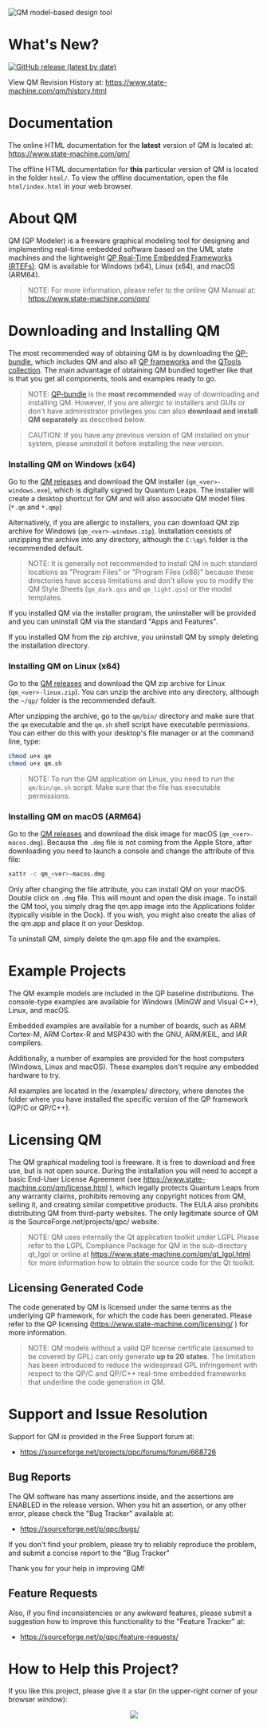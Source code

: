![QM model-based design tool](https://www.state-machine.com/img/qm_3monitors.jpg)

# What's New?

[![GitHub release (latest by date)](https://img.shields.io/github/v/release/QuantumLeaps/qm)](https://github.com/QuantumLeaps/qm/releases/latest)

View QM Revision History at:
https://www.state-machine.com/qm/history.html


# Documentation
The online HTML documentation for the **latest** version of QM is located
at: https://www.state-machine.com/qm/

The offline HTML documentation for **this** particular version of QM
is located in the folder `html/`. To view the offline documentation, open
the file `html/index.html` in your web browser.


# About QM
QM (QP Modeler) is a freeware graphical modeling tool for designing and
implementing real-time embedded software based on the UML state machines
and the lightweight
[QP Real-Time Embedded Frameworks (RTEFs)](https://www.state-machine.com/products/qp).
QM is available for Windows (x64), Linux (x64), and macOS (ARM64).

> NOTE: For more information, please refer to the online QM Manual at:
https://www.state-machine.com/qm/


# Downloading and Installing QM
The most recommended way of obtaining QM is by downloading the
[QP-bundle](https://www.state-machine.com/#Downloads), which includes
QM and also all [QP frameworks](https://www.state-machine.com/products/qp)
and the [QTools collection](https://www.state-machine.com/products/qtools).
The main advantage of obtaining QM bundled together like that is that you
get all components, tools and examples ready to go.

> NOTE: [QP-bundle](https://www.state-machine.com/#Downloads) is the
**most recommended** way of downloading and installing QM. However,
if you are allergic to installers and GUIs or don't have administrator
privileges you can also **download and install QM separately**
as described below.

> CAUTION: If you have any previous version of QM installed on your system,
please *uninstall* it before installing the new version.


### Installing QM on Windows (x64)
Go to the [QM releases](https://github.com/QuantumLeaps/qm/releases) and
download the QM installer (`qm_<ver>-windows.exe`), which is digitally signed
by Quantum Leaps. The installer will create a desktop shortcut for QM and will
also associate QM model files (`*.qm` and `*.qmp`)

Alternatively, if you are allergic to installers, you can download QM zip
archive for Windows (`qm_<ver>-windows.zip`). Installation consists of
unzipping the archive into any directory, although the `C:\qp\` folder is the
recommended default.

> NOTE: It is generally not recommended to install QM in such standard
locations as "Program Files" or "Program Files (x86)" because these
directories have access limitations and don't allow you to modify the
QM Style Sheets (`qm_dark.qss` and `qm_light.qss`) or the model templates.

If you installed QM via the installer program, the uninstaller will be
provided and you can uninstall QM via the standard "Apps and Features".

If you installed QM from the zip archive, you uninstall QM by simply deleting
the installation directory.


### Installing QM on Linux (x64)
Go to the [QM releases](https://github.com/QuantumLeaps/qm/releases) and
download the QM zip archive for Linux (`qm_<ver>-linux.zip`). You can
unzip the archive into any directory, although the `~/qp/` folder is the
recommended default.

After unzipping the archive, go to the `qm/bin/` directory and make sure
that the `qm` executable and the `qm.sh` shell script have executable
permissions. You can either do this  with your desktop's file manager
or at the command line, type:

```sh
chmod u+x qm
chmod u+x qm.sh
```

> NOTE: To run the QM application on Linux, you need to run the
`qm/bin/qm.sh` script. Make sure that the file has executable permissions.


### Installing QM on macOS (ARM64)
Go to the [QM releases](https://github.com/QuantumLeaps/qm/releases) and
download the disk image for macOS (`qm_<ver>-macos.dmg`). Because the `.dmg`
file is not coming from the Apple Store, after downloading you need to launch
a console and change the attribute of this file:

```sh
xattr -c qm_<ver>-macos.dmg
```

Only after changing the file attribute, you can install QM on your macOS.
Double click on `.dmg` file. This will mount and open the disk image.
To install the QM tool, you simply drag the qm.app image into the
Applications folder (typically visible in the Dock). If you wish, you might
also create the alias of the qm.app and place it on your Desktop.

To uninstall QM, simply delete the qm.app file and the examples.


# Example Projects
The QM example models are included in the QP baseline distributions. The
console-type examples are available for Windows (MinGW and Visual C++),
Linux, and macOS.

Embedded examples are available for a number of boards, such as ARM
Cortex-M, ARM Cortex-R and MSP430 with the GNU, ARM/KEIL, and IAR compilers.

Additionally, a number of examples are provided for the host computers
(Windows, Linux and macOS). These examples don't require any embedded
hardware to try.

All examples are located in the <qp>/examples/ directory, where <qp>
denotes the folder where you have installed the specific version of the
QP framework (QP/C or QP/C++).


# Licensing QM
The QM graphical modeling tool is freeware. It is free to download and
free use, but is not open source. During the installation you will need
to accept a basic End-User License Agreement (see
https://www.state-machine.com/qm/license.html ), which legally protects
Quantum Leaps from any warranty claims, prohibits removing any copyright
notices from QM, selling it, and creating similar competitive products.
The EULA also prohibits distributing QM from third-party websites. The
only legitimate source of QM is the SourceForge.net/projects/qpc/ website.

> NOTE: QM uses internally the Qt application toolkit under LGPL
Please refer to the LGPL Compliance Package for QM in the sub-directory
qt_lgpl or online at https://www.state-machine.com/qm/qt_lgpl.html for
more information how to obtain the source code for the Qt toolkit.


## Licensing Generated Code
The code generated by QM is licensed under the same terms as the
underlying QP framework, for which the code has been generated. Please
refer to the QP licensing (https://www.state-machine.com/licensing/ )
for more information.

> NOTE: QM models without a valid QP license certificate (assumed to be
covered by GPL) can only generate **up to 20 states**. The limitation has
been introduced to reduce the widespread GPL infringement with respect to
the QP/C and QP/C++ real-time embedded frameworks that underline the code
generation in QM.


# Support and Issue Resolution
Support for QM is provided in the Free Support forum at:

- https://sourceforge.net/projects/qpc/forums/forum/668726


## Bug Reports
The QM software has many assertions inside, and the assertions are
ENABLED in the release version. When you hit an assertion, or any other error,
please check the "Bug Tracker" available at:

- https://sourceforge.net/p/qpc/bugs/

If you don't find your problem, please try to reliably reproduce the
problem, and submit a concise report to the "Bug Tracker"

Thank you for your help in improving QM!


## Feature Requests
Also, if you find inconsistencies or any awkward features, please submit
a suggestion how to improve this functionality to the "Feature Tracker" at:

- https://sourceforge.net/p/qpc/feature-requests/


# How to Help this Project?
If you like this project, please give it a star (in the upper-right corner
of your browser window):

<p align="center"><img src="https://www.state-machine.com/img/github-star.jpg"/></p>
